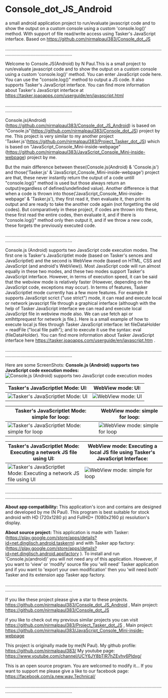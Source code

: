 # Console_dot_JS_Android
a small android application project to run/evaluate javascript code and to show the output on a custom console using a custom 'console.log()' method. With support of file read/write access using Tasker's JavaScript interface. Based on https://github.com/nirmalpaul383/Console_dot_JS

.................................................................................................................................................................................

Welcome to Console.JS(Android) by N Paul.This is a small project to run/evaluate javascript code and to show the output on a custom console using a custom 'console.log()' method.
You can enter JavaScript code here. You can use the "console.log()" method to output a JS code. It also supports Tasker's JavaScript interface. You can find more information
about Tasker's JavaScript interface at https://tasker.joaoapps.com/userguide/en/javascript.html

.................................................................................................................................................................................

Console.js(Android)(https://github.com/nirmalpaul383/Console_dot_JS_Android) is based on "Console.js"(https://github.com/nirmalpaul383/Console_dot_JS) project by me. This project
is very similar to my another project 'Tasker.js'(https://github.com/nirmalpaul383/Project_Tasker_dot_JS) which is based on "JavaScript_Console_Mini-inside-webpage"(https://github.com/nirmalpaul383/JavaScript_Console_Mini-inside-webpage) project by me.

But the main difference between these(Console.js(Android) & 'Console.js') and those('Tasker.js' & 'JavaScript_Console_Mini-inside-webpage') project are that, these never instantly
return the output of a code untill "console.log()" method is used but those always return an output(regardless of defined/undefinded value). Another difference is that when a code
is thrown into those('JavaScript_Console_Mini-inside-webpage' & 'Tasker.js'), they first read it, then evaluate it, then print its output and are ready to take the another code
again (not forgetting the old codes). But comparatively in these project, if codes are thrown into these, these first read the entire codes, then evaluate it, and if there is
"console.log()" method only then output it, and if we throw a new code, these forgets the previously executed code.

.................................................................................................................................................................................

Console.js (Android) supports two JavaScript code execution modes. The first one is Tasker's JavaScriptlet mode (based on Tasker's sences and JavaScriptlet) and the second is
WebView mode (based on HTML, CSS and JavaScript (and android's WebView)). Most JavaScript code will run almost equally in these two modes, and these two modes support Tasker's
JavaScript interface. However, in terms of execution speed, it can be said that the webview mode is relatively faster (However, depending on the JavaScript code, exceptions may
occur). In terms of features, Tasker JavaScriptlet mode currently has a few more features. For example it supports JavaScript scrict ("use strict") mode, it can read and execute
local or network javascript file through a graphical interface (although with the help of Tasker JavaScript interface we can read and execute local JavaScript file in webview
mode also. We can use fetch api or xmlhttprequest for network js file.). Here is a small example of how to execute local js files through Tasker JavaScript interface:
let fileDataHolder = readFile ("local file path"); and to execute it use the syntax: eval (fileDataHolder). You can find more information about Tasker JavaScript interface here
https://tasker.joaoapps.com/userguide/en/javascript.htm .

.................................................................................................................................................................................

Here are some ScreenShots:
**Console.js (Android) supports two JavaScript code execution modes:**
![Console.js (Android) supports two JavaScript code execution modes](https://raw.githubusercontent.com/nirmalpaul383/Console_dot_JS_Android/main/Screenshots/1.png)

**Tasker's JavaScriptlet Mode: UI:** | **WebView mode: UI:**
------------ | -------------
![Tasker's JavaScriptlet Mode: UI](https://raw.githubusercontent.com/nirmalpaul383/Console_dot_JS_Android/main/Screenshots/2.png) | ![WebView mode: UI](https://raw.githubusercontent.com/nirmalpaul383/Console_dot_JS_Android/main/Screenshots/3.png)

**Tasker's JavaScriptlet Mode: simple for loop:** | **WebView mode: simple for loop:**
------------ | -------------
![Tasker's JavaScriptlet Mode: simple for loop](https://raw.githubusercontent.com/nirmalpaul383/Console_dot_JS_Android/main/Screenshots/4.png) | ![WebView mode: simple for loop](https://raw.githubusercontent.com/nirmalpaul383/Console_dot_JS_Android/main/Screenshots/5.png)

**Tasker's JavaScriptlet Mode: Executing a network JS file using UI:** | **WebView mode: Executing a local JS file using Tasker's JavaScript Interface:**
------------ | -------------
![Tasker's JavaScriptlet Mode: Executing a network JS file using UI](https://raw.githubusercontent.com/nirmalpaul383/Console_dot_JS_Android/main/Screenshots/6.png) | ![WebView mode: simple for loop](https://raw.githubusercontent.com/nirmalpaul383/Console_dot_JS_Android/main/Screenshots/7.png)

.................................................................................................................................................................................

**About app compatibility:**
This application's icon and contains are designed and developed by me (N Paul). This program is best suitable for stock android with HD (720x1280 p) and FullHD+ (1080x2160 p)
resolution's display.

**About source project:**
This application is made with Tasker: (https://play.google.com/store/apps/details?id=net.dinglisch.android.taskerm) and with Tasker app factory:
(https://play.google.com/store/apps/details?id=net.dinglisch.android.appfactory ). To install and run 'Console.js(android)' you will not need any of this application. However,
if you want to ‘view’ or ‘modify’ source file you 'will need' Tasker application and if you want to 'export your own modification' then you 'will need both' Tasker and its
extension app Tasker app factory.

.................................................................................................................................................................................

If you like these project please give a star to these projects. https://github.com/nirmalpaul383/Console_dot_JS_Android , 
Main project: https://github.com/nirmalpaul383/Console_dot_JS

if you like to check out my previous similar projects you can visit 
https://github.com/nirmalpaul383/Project_Tasker_dot_JS ,
Main project: https://github.com/nirmalpaul383/JavaScript_Console_Mini-inside-webpage

This project is originally made by me(N Paul).
My github profile: https://github.com/nirmalpaul383/
My youtube page: https://www.youtube.com/channel/UCY6JY8bTlR7hZEvhy6Pldxg/

This is an open source program. You are welcomed to modify it...
If you want to support me please give a like to our facebook page: https://facebook.com/a.new.way.Technical/

.................................................................................................................................................................................
